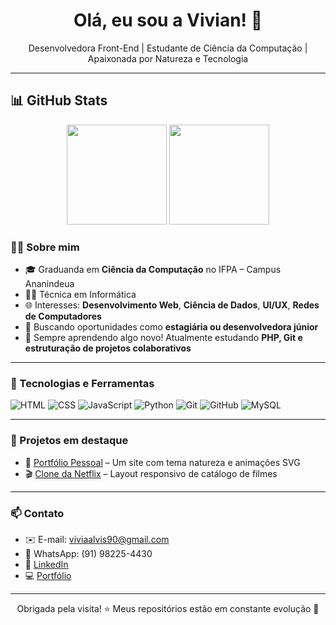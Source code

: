 <h1 align="center">Olá, eu sou a Vivian! 🌱</h1>

<p align="center">
  Desenvolvedora Front-End | Estudante de Ciência da Computação | Apaixonada por Natureza e Tecnologia
</p>

---
## 📊 GitHub Stats

<p align="center">
  <img height="160em" src="https://github-readme-stats.vercel.app/api?username=visantt&show_icons=true&theme=dark" />
  <img height="160em" src="https://github-readme-stats.vercel.app/api/top-langs/?username=visantt&layout=compact&theme=dark" />
</p>

### 👩‍💻 Sobre mim

- 🎓 Graduanda em **Ciência da Computação** no IFPA – Campus Ananindeua  
- 👩‍🔧 Técnica em Informática  
- 🌐 Interesses: **Desenvolvimento Web**, **Ciência de Dados**, **UI/UX**, **Redes de Computadores**  
- 💼 Buscando oportunidades como **estagiária ou desenvolvedora júnior**  
- 🧠 Sempre aprendendo algo novo! Atualmente estudando **PHP, Git e estruturação de projetos colaborativos**

---

### 🧰 Tecnologias e Ferramentas

![HTML](https://img.shields.io/badge/-HTML5-E34F26?style=flat&logo=html5&logoColor=white)
![CSS](https://img.shields.io/badge/-CSS3-1572B6?style=flat&logo=css3&logoColor=white)
![JavaScript](https://img.shields.io/badge/-JavaScript-F7DF1E?style=flat&logo=javascript&logoColor=black)
![Python](https://img.shields.io/badge/-Python-3776AB?style=flat&logo=python&logoColor=white)
![Git](https://img.shields.io/badge/-Git-F05032?style=flat&logo=git&logoColor=white)
![GitHub](https://img.shields.io/badge/-GitHub-181717?style=flat&logo=github&logoColor=white)
![MySQL](https://img.shields.io/badge/-MySQL-4479A1?style=flat&logo=mysql&logoColor=white)

---

### 🚀 Projetos em destaque

- 🎨 [Portfólio Pessoal](https://github.com/seu-usuario/seu-portfolio) – Um site com tema natureza e animações SVG
- 🎬 [Clone da Netflix](https://github.com/seu-usuario/clone-netflix) – Layout responsivo de catálogo de filmes

---

### 📫 Contato

- ✉️ E-mail: [viviaalvis90@gmail.com](mailto:viviaalvis90@gmail.com)  
- 📱 WhatsApp: (91) 98225-4430  
- 💼 [LinkedIn](https://www.linkedin.com/in/vivian-santiago-25531b222)
- 💻 [Portfólio](https://seusite.com)

---

<div align="center">
  Obrigada pela visita! ⭐ Meus repositórios estão em constante evolução 🚧
</div>
